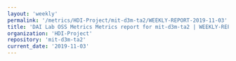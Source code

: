 ```yaml
---
layout: 'weekly'
permalink: '/metrics/HDI-Project/mit-d3m-ta2/WEEKLY-REPORT-2019-11-03'
title: 'DAI Lab OSS Metrics Metrics report for mit-d3m-ta2 | WEEKLY-REPORT-2019-11-03'
organization: 'HDI-Project'
repository: 'mit-d3m-ta2'
current_date: '2019-11-03'
---
```

